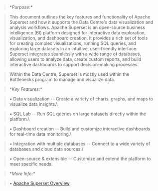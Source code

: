 > **Purpose:\**

> This document outlines the key features and functionality of Apache Superset and how it supports the Data Centre's data visualization and analysis workflows. Apache Superset is an open-source business intelligence (BI) platform designed for interactive data exploration, visualization, and dashboard creation. It provides a rich set of tools for creating complex visualizations, running SQL queries, and exploring large datasets in an intuitive, user-friendly interface. Superset integrates seamlessly with a wide range of databases, allowing users to analyze data, create custom reports, and build interactive dashboards to support decision-making processes.

>

> Within the Data Centre, Superset is mostly used within the Bottlenecks program to manage and visualize data.

>

> **Key Features:\**

> • Data visualization -- Create a variety of charts, graphs, and maps to visualize data insights.\

> • SQL Lab -- Run SQL queries on large datasets directly within the platform.\

> • Dashboard creation -- Build and customize interactive dashboards for real-time data monitoring.\

> • Integration with multiple databases -- Connect to a wide variety of databases and cloud data sources.\

> • Open-source & extensible -- Customize and extend the platform to meet specific needs.

>

> **More Info:\**

> • [Apache Superset Overview](https://superset.apache.org/)

